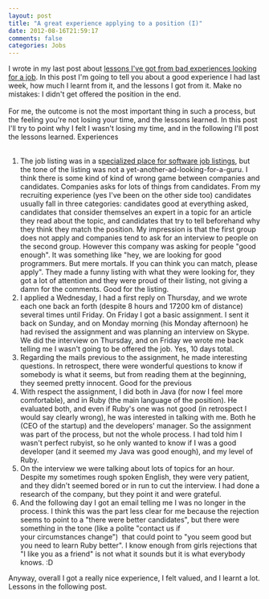 ```yaml
---
layout: post
title: "A great experience applying to a position (I)"
date: 2012-08-16T21:59:17
comments: false
categories: Jobs
---
```


I wrote in my last post about <a href="http://gonfva.blogspot.com.es/2012/08/bad-experiences.html" target="_blank">lessons I've got from bad experiences looking for a job</a>. In this post I'm going to tell you about a good experience I had last week, how much I learnt from it, and the lessons I got from it. Make no mistakes: I didn't get offered the position in the end.
<br /><br />
For me, the outcome is not the most important thing in such a process, but the feeling you're not losing your time, and the lessons learned. In this post I'll try to point why I felt I wasn't losing my time, and in the following I'll post the lessons learned.&nbsp;Experiences
<br /><br />

<ol><li>The job listing was in a s<a href="http://careers.joelonsoftware.com/" target="_blank">pecialized place for software job listings</a>, but the tone of the listing was not a yet-another-ad-looking-for-a-guru. I think there is some kind of kind of wrong game between companies and candidates. Companies asks for lots of things from candidates. From my recruiting experience (yes I've been on the other side too) candidates usually fall in three categories: candidates good at everything asked, candidates that consider themselves an expert in a topic for an article they read about the topic, and candidates that try to tell beforehand why they think they match the position. My&nbsp;impression&nbsp;is that the first group does not apply and companies tend to ask for an interview to people on the second group. However this company was asking for people "good enough". It was something like "hey, we are looking for good programmers. But mere mortals. If you can think you can match, please apply". They made a funny listing with what they were looking for, they got a lot of attention and they were proud of their listing, not giving a damn for the comments. Good for the listing.</li><li>I applied a Wednesday, I had a first reply on Thursday, and we wrote each one back an forth (despite 8 hours and 17200 km of distance) several times until Friday. On Friday I got a basic assignment. I sent it back on Sunday, and on Monday morning (his Monday afternoon) he had revised the assignment and was planning an interview on Skype. We did the interview on Thursday, and on Friday we wrote me back telling me I wasn't going to be offered the job. Yes, 10 days total.</li><li>Regarding the mails previous to the assignment, he made interesting questions. In retrospect, there were wonderful questions to know if somebody is what it seems, but from reading them at the beginning, they seemed pretty innocent. Good for the previous</li><li>With respect the assignment, I did both in Java (for now I feel more comfortable), and in Ruby (the main language of the position). He evaluated both, and even if Ruby's one was not good (in retrospect I would say clearly wrong), he was interested in talking with me. Both he (CEO of the startup) and the developers' manager. So the assignment was part of the process, but not the whole process. I had told him I wasn't perfect rubyist, so he only wanted to know if I was a good developer (and it seemed my Java was good enough), and my level of Ruby.</li><li>On the interview we were talking about lots of topics for an hour. Despite my sometimes rough spoken English, they were very patient, and they didn't seemed bored or in run to cut the interview. I had done a research of the company, but they point it and were grateful.</li><li>And the following day I got an email telling me I was no longer in the process. I think this was the part less clear for me because the rejection seems to point to a "there were better candidates", but there were something in the tone (like a polite "contact us if your&nbsp;circumstances&nbsp;change") &nbsp;that could point to "you seem good but you need to learn Ruby better". I know enough from girls rejections that "I like you as a friend" is not what it sounds but it is what everybody knows. :D&nbsp;</li></ol>Anyway, overall I got a really nice experience, I felt valued, and I learnt a lot. Lessons in the following post.
